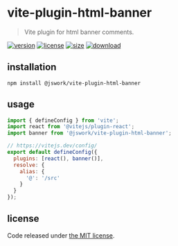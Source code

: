 # vite-plugin-html-banner
> Vite plugin for html banner comments.

[![version][version-image]][version-url]
[![license][license-image]][license-url]
[![size][size-image]][size-url]
[![download][download-image]][download-url]

## installation
```shell
npm install @jswork/vite-plugin-html-banner
```

## usage
```js
import { defineConfig } from 'vite';
import react from '@vitejs/plugin-react';
import banner from '@jswork/vite-plugin-html-banner';

// https://vitejs.dev/config/
export default defineConfig({
  plugins: [react(), banner()],
  resolve: {
    alias: {
      '@': '/src'
    }
  }
});
```

## license
Code released under [the MIT license](https://github.com/afeiship/vite-plugin-html-banner/blob/master/LICENSE.txt).

[version-image]: https://img.shields.io/npm/v/@jswork/vite-plugin-html-banner
[version-url]: https://npmjs.org/package/@jswork/vite-plugin-html-banner

[license-image]: https://img.shields.io/npm/l/@jswork/vite-plugin-html-banner
[license-url]: https://github.com/afeiship/vite-plugin-html-banner/blob/master/LICENSE.txt

[size-image]: https://img.shields.io/bundlephobia/minzip/@jswork/vite-plugin-html-banner
[size-url]: https://github.com/afeiship/vite-plugin-html-banner/blob/master/dist/vite-plugin-html-banner.min.js

[download-image]: https://img.shields.io/npm/dm/@jswork/vite-plugin-html-banner
[download-url]: https://www.npmjs.com/package/@jswork/vite-plugin-html-banner
